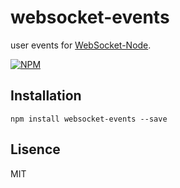 # websocket-events
user events for [WebSocket-Node](https://github.com/theturtle32/WebSocket-Node).

[![NPM](https://nodei.co/npm/websocket-events.png?downloads=true&downloadRank=true&stars=true)](https://nodei.co/npm/websocket-events/)

## Installation
	npm install websocket-events --save

## Lisence
MIT
